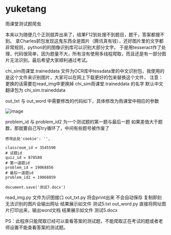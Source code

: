 # yuketang
雨课堂测试题爬虫

本来以为随便几个正则就弄出来了，结果F12到处搜不到题目，题干，答案都搜不到。
拿Charles抓包发现这鬼东西全是图片（腾讯真有钱），还好图片里的文字都非常规则，python的的图像识别库可以识别大部分文字。
于是用tesseract作了处理，代码很简单，因为题量不大，所有没有使用多线程爬取，而且还是有一部分图片无法识别。最后希望大家顺利通过考试。

chi_sim雨课堂.traineddata 文件为OCR库中tessdata里的中文识别包，我使用的是这个文件来识别图片，大家可以在网上下载更好的包来替换这个文件，
注意：更换的话需要在read_img中更换掉 chi_sim雨课堂.traineddata 的名字 默认中文翻译包为 chi_sim.traineddata

out_txt 与 out_word 中需要修改的代码如下，具体修改为雨课堂中相应的参数

![image](https://github.com/sayasora/yuketang/blob/master/show1.png)

problem_id 与 problem_id2 为一个测试题的第一题与最后一题 如果差值大于题数，那就要自己写try循环了，中间有些题号被作废了

    修改此处'cookie': '',

    classroom_id = 3545590
    # 试题id
    quiz_id = 878580
    # 第一道题id
    problem_id = 19068856
    # 最后一道题id
    problem_id2 = 19068859
    
    document.save('测试7.docx')

read_img.py 文件为识图接口
out_txt.py 将会print出来 不会自动保存 复制即刻 无法识别的图片会输出网址 结果展示如文件 测试5.txt
out_word.py 直接将网址图片打印出来，输出word文档  结果展示如文件 测试5.docx

PS：此程序只能爬取已经可以查看答案的测试题，不能爬取正在考试的题或者老师设置不能查看答案的测试题。
